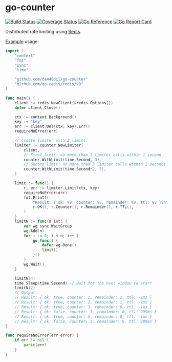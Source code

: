# go-counter

[![Build Status](https://travis-ci.com/da440dil/go-counter.svg?branch=master)](https://travis-ci.com/da440dil/go-counter)
[![Coverage Status](https://coveralls.io/repos/github/da440dil/go-counter/badge.svg?branch=master)](https://coveralls.io/github/da440dil/go-counter?branch=master)
[![Go Reference](https://pkg.go.dev/badge/github.com/da440dil/go-counter.svg)](https://pkg.go.dev/github.com/da440dil/go-counter)
[![Go Report Card](https://goreportcard.com/badge/github.com/da440dil/go-counter)](https://goreportcard.com/report/github.com/da440dil/go-counter)

Distributed rate limiting using [Redis](https://redis.io/).

[Example](./examples/limiter/main.go) usage:

```go 
import (
	"context"
	"fmt"
	"sync"
	"time"

	"github.com/da440dil/go-counter"
	"github.com/go-redis/redis/v8"
)

func main() {
	client := redis.NewClient(&redis.Options{})
	defer client.Close()

	ctx := context.Background()
	key := "key"
	err := client.Del(ctx, key).Err()
	requireNoError(err)

	// Create limiter with 2 limits.
	limiter := counter.NewLimiter(
		client,
		// First limit: no more than 3 limiter calls within 1 second.
		counter.WithLimit(time.Second, 3),
		// Second limit: no more than 5 limiter calls within 2 seconds.
		counter.WithLimit(time.Second*2, 5),
	)

	limit := func() {
		r, err := limiter.Limit(ctx, key)
		requireNoError(err)
		fmt.Printf(
			"Result: { ok: %v, counter: %v, remainder: %v, ttl: %v }\n",
			r.OK(), r.Counter(), r.Remainder(), r.TTL(),
		)
	}
	limitN := func(n int) {
		var wg sync.WaitGroup
		wg.Add(n)
		for i := 0; i < n; i++ {
			go func() {
				defer wg.Done()
				limit()
			}()
		}
		wg.Wait()
	}

	limitN(4)
	time.Sleep(time.Second) // wait for the next window to start
	limitN(2)
	// Output:
	// Result: { ok: true, counter: 1, remainder: 2, ttl: -1ms }
	// Result: { ok: true, counter: 2, remainder: 1, ttl: -1ms }
	// Result: { ok: true, counter: 3, remainder: 0, ttl: -1ms }
	// Result: { ok: false, counter: 3, remainder: 0, ttl: 999ms }
	// Result: { ok: true, counter: 5, remainder: 0, ttl: -1ms }
	// Result: { ok: false, counter: 5, remainder: 0, ttl: 989ms }
}

func requireNoError(err error) {
	if err != nil {
		panic(err)
	}
}
```
